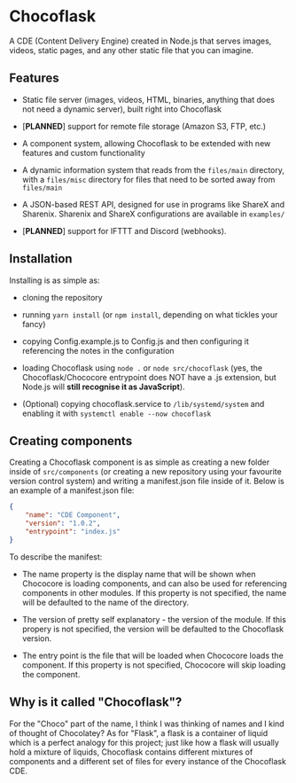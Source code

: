 # Chocoflask
A CDE (Content Delivery Engine) created in Node.js that serves images, videos, static pages, and any other static file that you can imagine.

## Features
- Static file server (images, videos, HTML, binaries, anything that does not need a dynamic server), built right into Chocoflask
  
- [**PLANNED**] support for remote file storage (Amazon S3, FTP, etc.)
  
- A component system, allowing Chocoflask to be extended with new features and custom functionality
  
- A dynamic information system that reads from the `files/main` directory, with a `files/misc` directory for files that need to be sorted away from `files/main`

- A JSON-based REST API, designed for use in programs like ShareX and Sharenix. Sharenix and ShareX configurations are available in `examples/`
  
- [**PLANNED**] support for IFTTT and Discord (webhooks).
  
## Installation
Installing is as simple as:

- cloning the repository 
  
- running `yarn install` (or `npm install`, depending on what tickles your fancy)
  
- copying Config.example.js to Config.js and then configuring it referencing the notes in the configuration
  
- loading Chocoflask using `node .` or `node src/chocoflask` (yes, the Chocoflask/Chococore entrypoint does NOT have a .js extension, but Node.js will **still recognise it as JavaScript**).

- (Optional) copying chocoflask.service to `/lib/systemd/system` and enabling it with `systemctl enable --now chocoflask`

## Creating components
Creating a Chocoflask component is as simple as creating a new folder inside of `src/components` (or creating a new repository using your favourite version control system) and writing a manifest.json file inside of it. Below is an example of a manifest.json file:

```json
{
    "name": "CDE Component",
    "version": "1.0.2",
    "entrypoint": "index.js"
}
```

To describe the manifest:

- The name property is the display name that will be shown when Chococore is loading components, and can also be used for referencing components in other modules. If this property is not specified, the name will be defaulted to the name of the directory.
  
- The version of pretty self explanatory - the version of the module. If this propery is not specified, the version will be defaulted to the Chocoflask version.

- The entry point is the file that will be loaded when Chococore loads the component. If this property is not specified, Chococore will skip loading the component.

## Why is it called "Chocoflask"?
For the "Choco" part of the name, I think I was thinking of names and I kind of thought of Chocolatey? As for "Flask", a flask is a container of liquid which is a perfect analogy for this project; just like how a flask will usually hold a mixture of liquids, Chocoflask contains different mixtures of components and a different set of files for every instance of the Chocoflask CDE.
